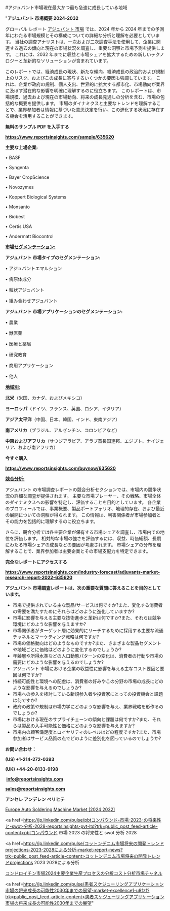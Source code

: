 #アジュバント市場現在最大かつ最も急速に成長している地域

"<strong>アジュバント 市場概要 2024-2032</strong>

グローバル レポート <a href=https://www.reportsinsights.com/sample/635620>アジュバント 市場</a> では、2024 年から 2024 年までの予測年にわたる市場規模とその構成についての詳細な分析と理解を必要としています。 当社の調査アナリストは、一次および二次調査手法を使用して、企業に関連する過去の傾向と現在の市場状況を調査し、重要な洞察と市場予測を提供します。 これには、2032 年までに収益と市場シェアを拡大​​するための新しいテクノロジーと革新的なソリューションが含まれています。

このレポートでは、経済成長の現状、新たな傾向、経済成長の政治的および規制上のリスク、およびこの成長に寄与するいくつかの要因も強調しています。 これは、企業が政府の規制、個人支出、世界的に拡大する都市化、市場動向が業界に及ぼす潜在的な影響を明確に理解するのに役立ちます。 このレポートは、市場規模、過去および現在の市場動向、将来の成長見通しの分析を含む、市場の包括的な概要を提供します。 市場のダイナミクスと主要なトレンドを理解することで、業界参加者は情報に基づいた意思決定を行い、この進化する状況に存在する機会を活用することができます。

<strong><b>無料のサンプル PDF を入手する</b></strong>

<a href=https://www.reportsinsights.com/sample/635620><strong><u>https://www.reportsinsights.com/sample/635620</u></strong></a>

<strong>主要な上場企業:</strong>

• BASF

• Syngenta

• Bayer CropScience

• Novozymes

• Koppert Biological Systems

• Monsanto

• Biobest

• Certis USA

• Andermatt Biocontrol

<strong><u>市場セグメンテーション</u></strong><strong><u>:</u></strong>

<strong>アジュバント 市場タイプのセグメンテーション:</strong>

• アジュバントエマルション

• 病原体成分

• 粒状アジュバント

• 組み合わせアジュバント

<strong>アジュバント 市場アプリケーションのセグメンテーション:</strong>

• 農業

• 獣医薬

• 医療と薬局

• 研究教育

• 商用アプリケーション

• 他人

<strong><u>地域別</u></strong><strong><u>:</u></strong>

<strong>北米</strong>（米国、カナダ、およびメキシコ）

<strong>ヨーロッパ</strong>（ドイツ、フランス、英国、ロシア、イタリア）

<strong>アジア太平洋</strong>（中国、日本、韓国、インド、東南アジア）

<strong>南アメリカ</strong>（ブラジル、アルゼンチン、コロンビアなど）

<strong>中東およびアフリカ</strong>（サウジアラビア、アラブ首長国連邦、エジプト、ナイジェリア、および南アフリカ）

<strong>今すぐ購入</strong>

<a href=https://www.reportsinsights.com/buynow/635620><strong><u>https://www.reportsinsights.com/buynow/635620</u></strong></a>

<strong><u>競合分析:</u></strong>

アジュバント の市場調査レポートの競合分析セクションでは、市場内の競争状況の詳細な調査が提供されます。 主要な市場プレーヤー、その戦略、市場全体のダイナミクスへの影響を特定し、評価することを目的としています。 各企業のプロフィールでは、事業概要、製品ポートフォリオ、地理的存在、および最近の展開についての洞察が得られます。 この情報は、利害関係者が市場参加者とその能力を包括的に理解するのに役立ちます。

さらに、競合分析では各主要企業が保有する市場シェアを調査し、市場内での地位を評価します。 相対的な市場の強さを評価するには、収益、時価総額、長期にわたる市場シェアの成長などの要因が考慮されます。 市場シェアの分布を理解することで、業界参加者は主要企業とその市場支配力を特定できます。

<strong>完全なレポートにアクセスする</strong>

<a href=https://www.reportsinsights.com/industry-forecast/adjuvants-market-research-report-2022-635620><strong><u><b>https://www.reportsinsights.com/industry-forecast/adjuvants-market-research-report-2022-635620</b></u></strong></a>

<strong><b>アジュバント 市場調査レポートは、次の重要な質問に答えることを目的としています。</b></strong>
<ul>
  <li>市場で提供されている主な製品/サービスは何ですか?また、変化する消費者の需要を満たすためにそれらはどのように進化していますか?</li>
  <li>市場に影響を与える主要な技術進歩と革新は何ですか?また、それらは競争環境にどのような影響を与えますか?</li>
  <li>市場関係者がターゲット層に効果的にリーチするために採用する主要な流通チャネルとマーケティング戦略は何ですか?</li>
  <li>市場の価格動向はどのようなものですか?また、さまざまな製品セグメントや地域ごとに価格はどのように変化するのでしょうか?</li>
  <li>年齢層や所得水準などの人口動態パターンの変化は、消費者の行動や市場の需要にどのような影響を与えるのでしょうか?</li>
  <li>アジュバント 市場における企業の収益性に影響を与える主なコスト要因と要因は何ですか?</li>
  <li>持続可能性と環境への配慮は、消費者の好みやこの分野の市場の成長にどのような影響を与えるのでしょうか?</li>
  <li>市場への参入を検討している新規参入者や投資家にとっての投資機会と課題は何ですか?</li>
  <li>政府の政策や規制は市場力学にどのような影響を与え、業界戦略を形作るのでしょうか?</li>
  <li>市場における現在のサプライチェーンの傾向と課題は何ですか?また、それらは製品の入手可能性と価格にどのような影響を与えますか?</li>
  <li>市場内の顧客満足度とロイヤリティのレベルはどの程度ですか?また、市場参加者はサービス品質の点でどのように差別化を図っているのでしょうか?</li>
</ul>
<strong>お問い合わせ：</strong>

<strong>(US) +1-214-272-0393</strong>

<strong>(UK) +44-20-8133-9198</strong>

<strong> </strong><a href=info@reportsinsights.com><strong><u>info@reportsinsights.com</u></strong></a>

<a href=sales@reportsinsights.com><strong><u>sales@reportsinsights.com</u></strong></a>

<strong>アンセレ アンデレン ベリヒテ</strong>

<a href=https://www.linkedin.com/pulse/europe-auto-soldering-machine-markets-analysis-geogf/>Europe Auto Soldering Machine Market [2024 2032]</a>

<a href=https://jp.linkedin.com/pulse/pbtコンパウンド-市場-2023-の将来性と-swot-分析-2028-reportsinsights-pvt-ltd?trk=public_post_feed-article-content>pbtコンパウンド 市場 2023 の将来性と swot 分析 2028</a>

<a href=https://jp.linkedin.com/pulse/コットンデニム市場将来の開発トレンドprojections-2023-2028による分析-market-report-news?trk=public_post_feed-article-content>コットンデニム市場将来の開発トレンドprojections 2023 2028による分析</a>

<a href=https://www.linkedin.com/pulse/コンドロイチン市場2024主要企業生産プロセスの分析コスト分析市場チャネル-reports-insights-expert/>コンドロイチン市場2024主要企業生産プロセスの分析コスト分析市場チャネル</a>

<a href=https://jp.linkedin.com/pulse/患者スケジューリングアプリケーション市場の将来成長の可能性2030年までの展望-market-excellence1-u8fzf?trk=public_post_feed-article-content>患者スケジューリングアプリケーション市場の将来成長の可能性2030年までの展望</a>"
